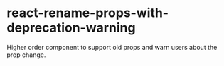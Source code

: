 # react-rename-props-with-deprecation-warning
Higher order component to support old props and warn users about the prop change.

